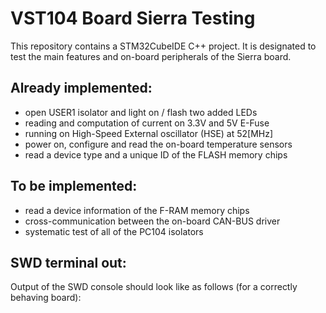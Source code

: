 # VST104 Board Sierra Testing 

This repository contains a STM32CubeIDE C++ project. It is designated to test the main features and on-board peripherals of the Sierra board.

## Already implemented:
- open USER1 isolator and light on / flash two added LEDs
- reading and computation of current on 3.3V and 5V E-Fuse
- running on High-Speed External oscillator (HSE) at 52[MHz]
- power on, configure and read the on-board temperature sensors
- read a device type and a unique ID of the FLASH memory chips

## To be implemented:
- read a device information of the F-RAM memory chips
- cross-communication between the on-board CAN-BUS driver
- systematic test of all of the PC104 isolators

## SWD terminal out:
Output of the SWD console should look like as follows (for a correctly behaving board):
